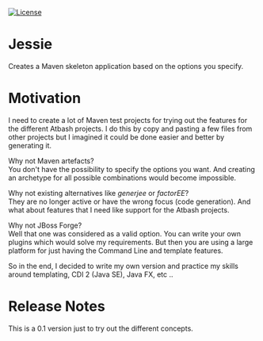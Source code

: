 [![License](https://img.shields.io/:license-Apache2-blue.svg)](http://www.apache.org/licenses/LICENSE-2.0)


Jessie
========

Creates a Maven skeleton application based on the options you specify.


Motivation
======

I need to create a lot of Maven test projects for trying out the features for the different Atbash projects.
I do this by copy and pasting a few files from other projects but I imagined it could be done easier and better by generating it.

Why not Maven artefacts?  
You don't have the possibility to specify the options you want. And creating an archetype for all possible combinations would become impossible.

Why not existing alternatives like _generjee_ or _factorEE_?  
They are no longer active or have the wrong focus (code generation). And what about features that I need like support for the Atbash projects.   

Why not JBoss Forge?  
Well that one was considered as a valid option. You can write your own plugins which would solve my requirements. But then you are using a large platform for just having the Command Line and template features.

So in the end, I decided to write my own version and practice my skills around templating, CDI 2 (Java SE), Java FX, etc .. 


Release Notes
====

This is a 0.1 version just to try out the different concepts.
